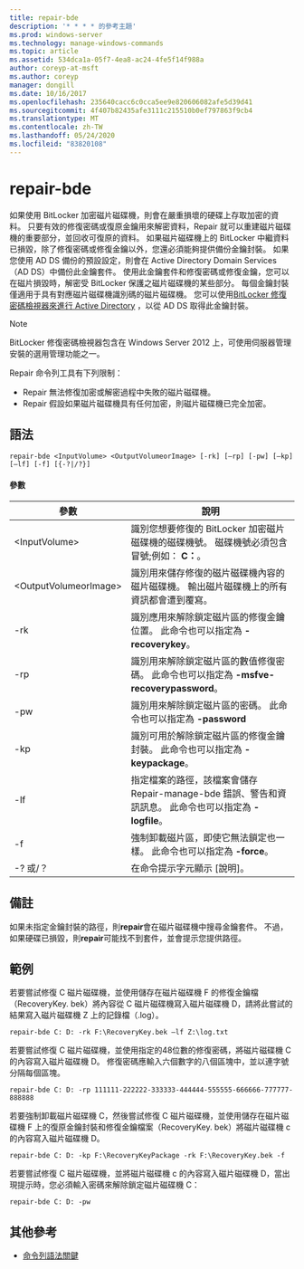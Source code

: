```yaml
---
title: repair-bde
description: '* * * * 的參考主題'
ms.prod: windows-server
ms.technology: manage-windows-commands
ms.topic: article
ms.assetid: 534dca1a-05f7-4ea8-ac24-4fe5f14f988a
author: coreyp-at-msft
ms.author: coreyp
manager: dongill
ms.date: 10/16/2017
ms.openlocfilehash: 235640cacc6c0cca5ee9e820606082afe5d39d41
ms.sourcegitcommit: 4f407b82435afe3111c215510b0ef797863f9cb4
ms.translationtype: MT
ms.contentlocale: zh-TW
ms.lasthandoff: 05/24/2020
ms.locfileid: "83820108"
---
```

# <a name="repair-bde"></a>repair-bde



如果使用 BitLocker 加密磁片磁碟機，則會在嚴重損壞的硬碟上存取加密的資料。 只要有效的修復密碼或復原金鑰用來解密資料，Repair 就可以重建磁片磁碟機的重要部分，並回收可復原的資料。 如果磁片磁碟機上的 BitLocker 中繼資料已損毀，除了修復密碼或修復金鑰以外，您還必須能夠提供備份金鑰封裝。 如果您使用 AD DS 備份的預設設定，則會在 Active Directory Domain Services （AD DS）中備份此金鑰套件。 使用此金鑰套件和修復密碼或修復金鑰，您可以在磁片損毀時，解密受 BitLocker 保護之磁片磁碟機的某些部分。 每個金鑰封裝僅適用于具有對應磁片磁碟機識別碼的磁片磁碟機。 您可以使用[BitLocker 修復密碼檢視器來進行 Active Directory](https://technet.microsoft.com/library/dd875531(v=ws.10).aspx) ，以從 AD DS 取得此金鑰封裝。

> [!NOTE]
> BitLocker 修復密碼檢視器包含在 Windows Server 2012 上，可使用伺服器管理安裝的選用管理功能之一。

Repair 命令列工具有下列限制：
-   Repair 無法修復加密或解密過程中失敗的磁片磁碟機。
-   Repair 假設如果磁片磁碟機具有任何加密，則磁片磁碟機已完全加密。



## <a name="syntax"></a>語法

```
repair-bde <InputVolume> <OutputVolumeorImage> [-rk] [–rp] [-pw] [–kp] [–lf] [-f] [{-?|/?}]
```

#### <a name="parameters"></a>參數

|參數|說明|
|---------|-----------|
|\<InputVolume>|識別您想要修復的 BitLocker 加密磁片磁碟機的磁碟機號。 磁碟機號必須包含冒號;例如： **C：**。|
|\<OutputVolumeorImage>|識別用來儲存修復的磁片磁碟機內容的磁片磁碟機。 輸出磁片磁碟機上的所有資訊都會遭到覆寫。|
|-rk|識別應用來解除鎖定磁片區的修復金鑰位置。 此命令也可以指定為 **-recoverykey**。|
|-rp|識別用來解除鎖定磁片區的數值修復密碼。 此命令也可以指定為 **-msfve-recoverypassword**。|
|-pw|識別用來解除鎖定磁片區的密碼。 此命令也可以指定為 **-password**|
|-kp|識別可用於解除鎖定磁片區的修復金鑰封裝。 此命令也可以指定為 **-keypackage**。|
|-lf|指定檔案的路徑，該檔案會儲存 Repair-manage-bde 錯誤、警告和資訊訊息。 此命令也可以指定為 **-logfile**。|
|-f|強制卸載磁片區，即使它無法鎖定也一樣。 此命令也可以指定為 **-force**。|
|-? 或/？|在命令提示字元顯示 [說明]。|

## <a name="remarks"></a>備註

如果未指定金鑰封裝的路徑，則**repair**會在磁片磁碟機中搜尋金鑰套件。 不過，如果硬碟已損毀，則**repair**可能找不到套件，並會提示您提供路徑。

## <a name="examples"></a>範例

若要嘗試修復 C 磁片磁碟機，並使用儲存在磁片磁碟機 F 的修復金鑰檔（RecoveryKey. bek）將內容從 C 磁片磁碟機寫入磁片磁碟機 D，請將此嘗試的結果寫入磁片磁碟機 Z 上的記錄檔（.log）。
```
repair-bde C: D: -rk F:\RecoveryKey.bek –lf Z:\log.txt
```
若要嘗試修復 C 磁片磁碟機，並使用指定的48位數的修復密碼，將磁片磁碟機 C 的內容寫入磁片磁碟機 D。 修復密碼應輸入六個數字的八個區塊中，並以連字號分隔每個區塊。
```
repair-bde C: D: -rp 111111-222222-333333-444444-555555-666666-777777-888888
```
若要強制卸載磁片磁碟機 C，然後嘗試修復 C 磁片磁碟機，並使用儲存在磁片磁碟機 F 上的復原金鑰封裝和修復金鑰檔案（RecoveryKey. bek）將磁片磁碟機 c 的內容寫入磁片磁碟機 D。
```
repair-bde C: D: -kp F:\RecoveryKeyPackage -rk F:\RecoveryKey.bek -f
```
若要嘗試修復 C 磁片磁碟機，並將磁片磁碟機 c 的內容寫入磁片磁碟機 D，當出現提示時，您必須輸入密碼來解除鎖定磁片磁碟機 C：
```
repair-bde C: D: -pw
```

## <a name="additional-references"></a>其他參考

- [命令列語法關鍵](command-line-syntax-key.md)